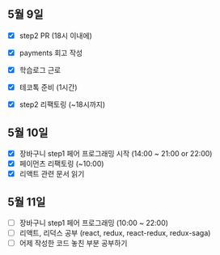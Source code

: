 ## 5월 9일

- [x] step2 PR (18시 이내에)
- [x] payments 회고 작성
- [x] 학습로그 근로
- [x] 테코톡 준비 (1시간)
- [x] step2 리팩토링 (~18시까지)


## 5월 10일

- [x] 장바구니 step1 페어 프로그래밍 시작 (14:00 ~ 21:00 or 22:00)
- [x] 페이먼츠 리팩토링 (~10:00)
- [x] 리액트 관련 문서 읽기

## 5월 11일

- [ ] 장바구니 step1 페어 프로그래밍 (10:00 ~ 22:00)
- [ ] 리액트, 리덕스 공부 (react, redux, react-redux, redux-saga)
- [ ] 어제 작성한 코드 놓친 부분 공부하기
